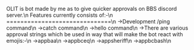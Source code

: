 OLIT is bot made by me as to give quicker approvals on BBS discord server.\n
Features currently consists of:-\n
==============================\n
->Development /ping command\n
->catch command\n
->hello command\n
->There are various approval strings which be used in way that will make the bot react with emojis:-\n
 ->appbaa\n
 ->appbceq\n
 ->appsheriff\n
 ->appbcbash\n
